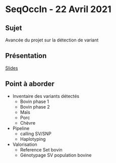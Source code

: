 # SeqOccIn - 22 Avril 2021

## Sujet

Avancée du projet sur la détection de variant

## Présentation

[Slides](https://docs.google.com/presentation/d/1B6s5tYAuAsJXN2_0eQcyOrzf5GsBMnFDpkD99r2g74k/edit#slide=id.gb35a430bc9_0_0)

## Point à aborder

 - Inventaire des variants détectés
	- Bovin phase 1
	- Bovin phase 2
	- Maïs
	- Porc
	- Chèvre
 - Pipeline
	- calling SV/SNP
	- Haplotyping
 - Valorisation
	- Reference Set bovin
	- Génotypage SV population bovine

